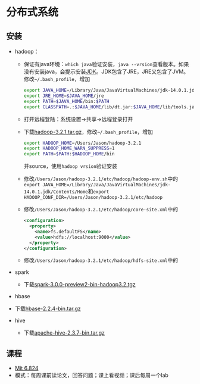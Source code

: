 # 分布式系统

## 安装

+ hadoop：
    + 保证有java环境：`which java`验证安装，`java --vrsion`查看版本。如果没有安装java，会提示安装[JDK](https://www.oracle.com/java/technologies/javase-downloads.html)。JDK包含了JRE，JRE又包含了JVM。修改`~/.bash_profile`，增加

        ```bash
        export JAVA_HOME=/Library/Java/JavaVirtualMachines/jdk-14.0.1.jdk/Contents/Home
        export JRE_HOME=$JAVA_HOME/jre
        export PATH=$JAVA_HOME/bin:$PATH
        export CLASSPATH=.:$JAVA_HOME/lib/dt.jar:$JAVA_HOME/lib/tools.jar
        ```

    + 打开远程登陆：系统设置->共享->远程登录打开

    + 下载[hadoop-3.2.1.tar.gz](https://www.apache.org/dyn/closer.cgi/hadoop/common/hadoop-3.2.1/hadoop-3.2.1.tar.gz)，修改`~/.bash_profile`，增加

        ```bash
        export HADOOP_HOME=/Users/Jason/hadoop-3.2.1
        export HADOOP_HOME_WARN_SUPPRESS=1
        export PATH=$PATH:$HADOOP_HOME/bin
        ```

        并source，使用`hadoop vrsion`验证安装

    + 修改`/Users/Jason/hadoop-3.2.1/etc/hadoop/hadoop-env.sh`中的`export JAVA_HOME=/Library/Java/JavaVirtualMachines/jdk-14.0.1.jdk/Contents/Home`和`export HADOOP_CONF_DIR=/Users/Jason/hadoop-3.2.1/etc/hadoop`

    + 修改`/Users/Jason/hadoop-3.2.1/etc/hadoop/core-site.xml`中的

        ```xml
        <configuration>
          <property>
            <name>fs.defaultFS</name>
            <value>hdfs://localhost:9000</value>
          </property>
        </configuration>
        ```

    + 修改`/Users/Jason/hadoop-3.2.1/etc/hadoop/hdfs-site.xml`中的

+ spark

    + 下载[spark-3.0.0-preview2-bin-hadoop3.2.tgz](http://spark.apache.org/downloads.html)

+ hbase
    
+ 下载[hbase-2.2.4-bin.tar.gz](https://mirrors.tuna.tsinghua.edu.cn/apache/hbase/stable/hbase-2.2.4-bin.tar.gz)
    
+ hive
    
    + 下载[apache-hive-2.3.7-bin.tar.gz](http://mirrors.hust.edu.cn/apache/hive/stable-2/)

## 课程

+ [Mit 6.824](https://pdos.csail.mit.edu/6.824/)
+ 模式：每周课前读论文，回答问题；课上看视频；课后每周一个lab